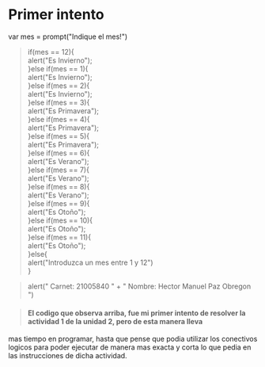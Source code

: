 # Primer intento

var mes = prompt("Indique el mes!")

> <p>if(mes == 12){<br>
>    alert("Es Invierno");<br>
>  }else if(mes == 1){<br>
>    alert("Es Invierno");<br>
>  }else if(mes == 2){<br>
>    alert("Es Invierno");<br>
>  }else if(mes == 3){<br>
>    alert("Es Primavera");<br>
>  }else if(mes == 4){<br>
>    alert("Es Primavera");<br>
>  }else if(mes == 5){<br>
>    alert("Es Primavera");<br> 
>  }else if(mes == 6){<br>
>    alert("Es Verano");<br> 
>  }else if(mes == 7){<br>
>    alert("Es Verano");<br> 
>  }else if(mes == 8){<br>
>    alert("Es Verano");<br>
>  }else if(mes == 9){<br>
>    alert("Es Otoño");<br>
>  }else if(mes == 10){<br>
>    alert("Es Otoño");<br>
>  }else if(mes == 11){<br>
>    alert("Es Otoño");<br> 
>}else{<br>
>   alert("Introduzca un mes entre 1 y 12")<br>
>}<p>

    
>alert(" Carnet: 21005840 " + " Nombre: Hector Manuel Paz Obregon ")



> #### El codigo que observa arriba, fue mi primer intento de resolver la actividad 1 de la unidad 2, pero de esta manera lleva
mas tiempo en programar, hasta que pense que podia utilizar los conectivos logicos para poder ejecutar de manera mas exacta 
y corta lo que pedia en las instrucciones de dicha actividad.
